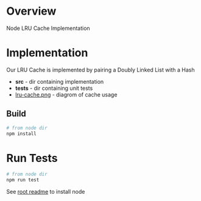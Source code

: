 # Overview

Node LRU Cache Implementation

# Implementation

Our LRU Cache is implemented by pairing a Doubly Linked List with a Hash

* **src**  - dir containing implementation
* **tests** - dir containing unit tests
* [lru-cache.png](../../1-lru-cache/lru-cache.png) - diagrom of cache usage

## Build

```bash
# from node dir
npm install
```

# Run Tests

```bash
# from node dir
npm run test
```

See [root readme](../../README.md) to install node
